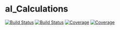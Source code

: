 # aI_Calculations

[![Build Status](https://travis-ci.com/onButtonUp/aI_Calculations.jl.svg?branch=master)](https://travis-ci.com/onButtonUp/aI_Calculations.jl)
[![Build Status](https://ci.appveyor.com/api/projects/status/github/onButtonUp/aI_Calculations.jl?svg=true)](https://ci.appveyor.com/project/onButtonUp/aI_Calculations-jl)
[![Coverage](https://codecov.io/gh/onButtonUp/aI_Calculations.jl/branch/master/graph/badge.svg)](https://codecov.io/gh/onButtonUp/aI_Calculations.jl)
[![Coverage](https://coveralls.io/repos/github/onButtonUp/aI_Calculations.jl/badge.svg?branch=master)](https://coveralls.io/github/onButtonUp/aI_Calculations.jl?branch=master)
